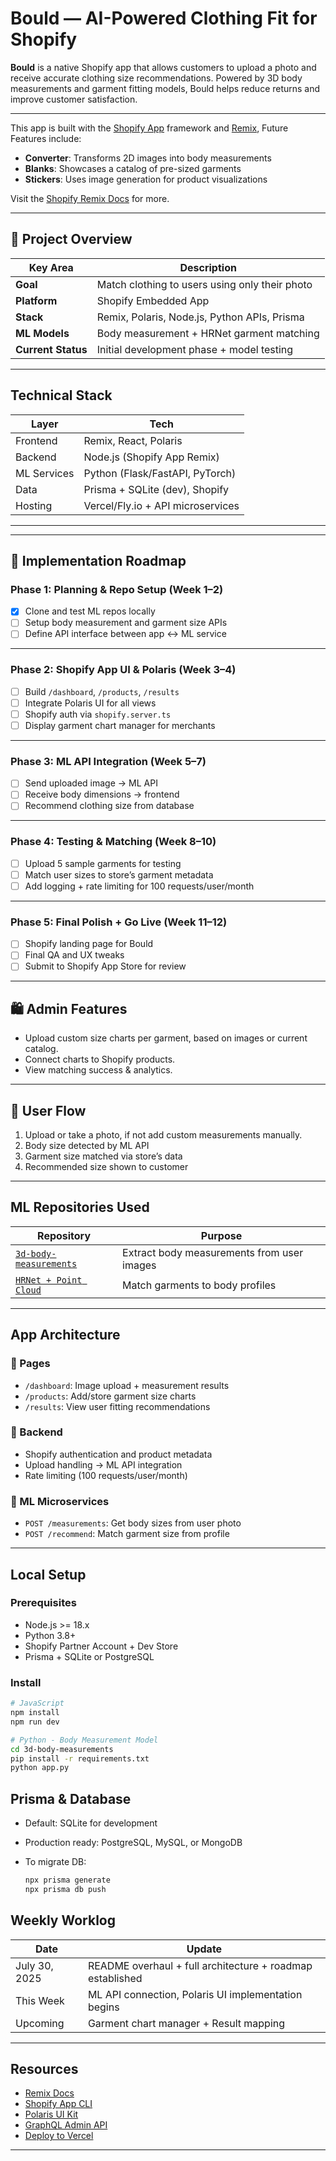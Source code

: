 # Bould — AI-Powered Clothing Fit for Shopify

**Bould** is a native Shopify app that allows customers to upload a photo and receive accurate clothing size recommendations. Powered by 3D body measurements and garment fitting models, Bould helps reduce returns and improve customer satisfaction.

---

This app is built with the [Shopify App](https://shopify.dev/docs/apps/getting-started) framework and [Remix](https://remix.run), 
Future Features include:

- **Converter**: Transforms 2D images into body measurements
- **Blanks**: Showcases a catalog of pre-sized garments
- **Stickers**: Uses image generation for product visualizations

Visit the [Shopify Remix Docs](https://shopify.dev/docs/api/shopify-app-remix) for more.

---

## 📌 Project Overview

| Key Area            | Description                                                                 |
|---------------------|-----------------------------------------------------------------------------|
| **Goal**            | Match clothing to users using only their photo                              |
| **Platform**        | Shopify Embedded App                                                        |
| **Stack**           | Remix, Polaris, Node.js, Python APIs, Prisma                                |
| **ML Models**       | Body measurement + HRNet garment matching                                   |
| **Current Status**  | Initial development phase + model testing                                   |

---

##  Technical Stack

| Layer       | Tech                             |
|-------------|----------------------------------|
| Frontend    | Remix, React, Polaris            |
| Backend     | Node.js (Shopify App Remix)      |
| ML Services | Python (Flask/FastAPI, PyTorch)  |
| Data        | Prisma + SQLite (dev), Shopify   |
| Hosting     | Vercel/Fly.io + API microservices|

---

---

## 📆 Implementation Roadmap

###  Phase 1: Planning & Repo Setup (Week 1–2)

* [x] Clone and test ML repos locally
* [ ] Setup body measurement and garment size APIs
* [ ] Define API interface between app ↔ ML service

---

###  Phase 2: Shopify App UI & Polaris (Week 3–4)

* [ ] Build `/dashboard`, `/products`, `/results`
* [ ] Integrate Polaris UI for all views
* [ ] Shopify auth via `shopify.server.ts`
* [ ] Display garment chart manager for merchants

---

###  Phase 3: ML API Integration (Week 5–7)

* [ ] Send uploaded image → ML API
* [ ] Receive body dimensions → frontend
* [ ] Recommend clothing size from database

---

###  Phase 4: Testing & Matching (Week 8–10)

* [ ] Upload 5 sample garments for testing
* [ ] Match user sizes to store’s garment metadata
* [ ] Add logging + rate limiting for 100 requests/user/month

---

###  Phase 5: Final Polish + Go Live (Week 11–12)

* [ ] Shopify landing page for Bould
* [ ] Final QA and UX tweaks
* [ ] Submit to Shopify App Store for review

---

## 🛍️ Admin Features

* Upload custom size charts per garment, based on images or current catalog.
* Connect charts to Shopify products. 
* View matching success & analytics.

---

## 📲 User Flow

1. Upload or take a photo, if not add custom measurements manually.
2. Body size detected by ML API
3. Garment size matched via store’s data
4. Recommended size shown to customer

---


##  ML Repositories Used

| Repository                                                                                      | Purpose |
|--------------------------------------------------------------------------------------------------|---------|
| [`3d-body-measurements`](https://github.com/vcarlosrb/3d-body-measurements)                     | Extract body measurements from user images |
| [`HRNet + Point Cloud`](https://github.com/ZinoStudio931/Automatic-Garments-Size-Measurement-using-HRNet-and-Point-Cloud) | Match garments to body profiles |

---

## App Architecture

### 🔹 Pages
- `/dashboard`: Image upload + measurement results
- `/products`: Add/store garment size charts
- `/results`: View user fitting recommendations

### 🔹 Backend
- Shopify authentication and product metadata
- Upload handling → ML API integration
- Rate limiting (100 requests/user/month)

### 🔹 ML Microservices
- `POST /measurements`: Get body sizes from user photo
- `POST /recommend`: Match garment size from profile

---

##  Local Setup

### Prerequisites
- Node.js >= 18.x
- Python 3.8+
- Shopify Partner Account + Dev Store
- Prisma + SQLite or PostgreSQL

### Install

```bash
# JavaScript
npm install
npm run dev

# Python - Body Measurement Model
cd 3d-body-measurements
pip install -r requirements.txt
python app.py
````

##  Prisma & Database

* Default: SQLite for development
* Production ready: PostgreSQL, MySQL, or MongoDB
* To migrate DB:

  ```bash
  npx prisma generate
  npx prisma db push
  ```

##  Weekly Worklog

| Date          | Update                                                    |
| ------------- | --------------------------------------------------------- |
| July 30, 2025 | README overhaul + full architecture + roadmap established |
| This Week     | ML API connection, Polaris UI implementation begins       |
| Upcoming      | Garment chart manager + Result mapping                    |

---


## Resources

* [Remix Docs](https://remix.run/docs/en/main)
* [Shopify App CLI](https://shopify.dev/docs/apps/tools/cli)
* [Polaris UI Kit](https://polaris.shopify.com/)
* [GraphQL Admin API](https://shopify.dev/docs/api/admin)
* [Deploy to Vercel](https://vercel.com/docs/frameworks/remix)

---

